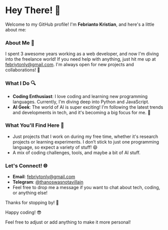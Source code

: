 # Hey There! 👋

Welcome to my GitHub profile! I'm **Febrianto Kristian**, and here's a little about me:

### About Me 🚀

I spent 3 awesome years working as a web developer, and now I'm diving into the freelance world! If you need help with anything, just hit me up at [febriytonly@gmail.com](mailto:febriytonly@gmail.com). I'm always open for new projects and collaborations! 🤝

### What I Do 🔍

- **Coding Enthusiast**: I love coding and learning new programming languages. Currently, I'm diving deep into Python and JavaScript.
- **AI Geek**: The world of AI is super exciting! I'm following the latest trends and developments in tech, and it's becoming a big focus for me. 🤖

### What You'll Find Here 🌟

- Just projects that I work on during my free time, whether it's research projects or learning experiments. I don’t stick to just one programming language, so expect a variety of stuff! 😄
- A mix of coding challenges, tools, and maybe a bit of AI stuff.

### Let's Connect! 🌐

- **Email**: [febriytonly@gmail.com](mailto:febriytonly@gmail.com)
- **Telegram**: [@thanoswasnotavillain](https://t.me/thanoswasnotavillain)
- Feel free to drop me a message if you want to chat about tech, coding, or anything else!

Thanks for stopping by! 🚀

Happy coding! 😎

 
Feel free to adjust or add anything to make it more personal!
